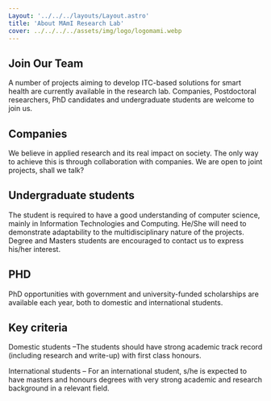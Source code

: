 ```yaml
---
Layout: '../../../layouts/Layout.astro'
title: 'About MAmI Research Lab'
cover: ../../../../assets/img/logo/logomami.webp
---
```


## Join Our Team
A number of projects aiming to develop ITC-based solutions for smart health are currently available in the research lab. Companies, Postdoctoral researchers, PhD candidates and undergraduate students are welcome to join us.


## Companies
We believe in applied research and its real impact on society. The only way to achieve this is through collaboration with companies. We are open to joint projects, shall we talk?

## Undergraduate students
The student is required to have a good understanding of computer science, mainly in Information Technologies and Computing. He/She will need to demonstrate adaptability to the multidisciplinary nature of the projects. Degree and Masters students are encouraged to contact us to express his/her interest.

## PHD
PhD opportunities with government and university-funded scholarships are available each year, both to domestic and international students.

## Key criteria
Domestic students –The students should have strong academic track record (including research and write-up) with first class honours.

International students – For an international student, s/he is expected to have masters and honours degrees with very strong academic and research background in a relevant field.